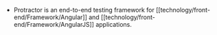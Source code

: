 - Protractor is an end-to-end testing framework for [[technology/front-end/Framework/Angular]] and [[technology/front-end/Framework/AngularJS]] applications.